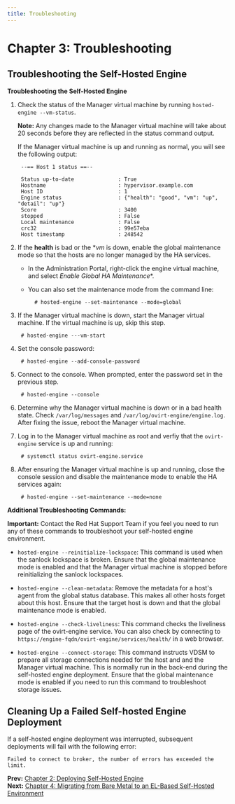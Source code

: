 ```yaml
---
title: Troubleshooting
---
```


# Chapter 3: Troubleshooting

## Troubleshooting the Self-Hosted Engine

**Troubleshooting the Self-Hosted Engine**

1. Check the status of the Manager virtual machine by running `hosted-engine --vm-status`.

    **Note:** Any changes made to the Manager virtual machine will take about 20 seconds before they are reflected in the status command output.

    If the Manager virtual machine is up and running as normal, you will see the following output:

        --== Host 1 status ==--

        Status up-to-date              : True
        Hostname                       : hypervisor.example.com
        Host ID                        : 1
        Engine status                  : {"health": "good", "vm": "up", "detail": "up"}
        Score                          : 3400
        stopped                        : False
        Local maintenance              : False
        crc32                          : 99e57eba
        Host timestamp                 : 248542

2. If the **health** is bad or the **vm* is down, enable the global maintenance mode so that the hosts are no longer managed by the HA services.

    * In the Administration Portal, right-click the engine virtual machine, and select *Enable Global HA Maintenance**.

    * You can also set the maintenance mode from the command line:

            # hosted-engine --set-maintenance --mode=global

3. If the Manager virtual machine is down, start the Manager virtual machine. If the virtual machine is up, skip this step.

        # hosted-engine ---vm-start

4. Set the console password:

        # hosted-engine --add-console-password

5. Connect to the console. When prompted, enter the password set in the previous step.

        # hosted-engine --console

6. Determine why the Manager virtual machine is down or in a bad health state. Check `/var/log/messages` and `/var/log/ovirt-engine/engine.log`. After fixing the issue, reboot the Manager virtual machine.

7. Log in to the Manager virtual machine as root and verfiy that the `ovirt-engine` service is up and running:

        # systemctl status ovirt-engine.service

8. After ensuring the Manager virtual machine is up and running, close the console session and disable the maintenance mode to enable the HA services again:

        # hosted-engine --set-maintenance --mode=none

**Additional Troubleshooting Commands:**

**Important:** Contact the Red Hat Support Team if you feel you need to run any of these commands to troubleshoot your self-hosted engine environment.

* `hosted-engine --reinitialize-lockspace`: This command is used when the sanlock lockspace is broken. Ensure that the global maintenance mode is enabled and that the Manager virtual machine is stopped before reinitializing the sanlock lockspaces.

* `hosted-engine --clean-metadata`: Remove the metadata for a host's agent from the global status database. This makes all other hosts forget about this host. Ensure that the target host is down and that the global maintenance mode is enabled.

* `hosted-engine --check-liveliness`: This command checks the liveliness page of the ovirt-engine service. You can also check by connecting to `https://engine-fqdn/ovirt-engine/services/health/` in a web browser.

* `hosted-engine --connect-storage`: This command instructs VDSM to prepare all storage connections needed for the host and and the Manager virtual machine. This is normally run in the back-end during the self-hosted engine deployment. Ensure that the global maintenance mode is enabled if you need to run this command to troubleshoot storage issues.

## Cleaning Up a Failed Self-hosted Engine Deployment

If a self-hosted engine deployment was interrupted, subsequent deployments will fail with the following error:

    Failed to connect to broker, the number of errors has exceeded the limit.

**Prev:** [Chapter 2: Deploying Self-Hosted Engine](../chap-Deploying_Self-Hosted_Engine) <br>
**Next:** [Chapter 4: Migrating from Bare Metal to an EL-Based Self-Hosted Environment](../chap-Migrating_from_Bare_Metal_to_an_EL-Based_Self-Hosted_Environment)

